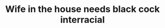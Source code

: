 ---
layout: post
title: Wife in the house needs black cock interracial
duration: '13:48'
view: 150
rate: 2
video: 'https://pornfun.com/embed/30826'
priority: 0.9
changefreq: daily
---